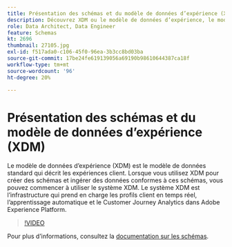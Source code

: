 ```yaml
---
title: Présentation des schémas et du modèle de données d’expérience (XDM)
description: Découvrez XDM ou le modèle de données d’expérience, le modèle de données standard qui décrit les expériences client.
role: Data Architect, Data Engineer
feature: Schemas
kt: 2696
thumbnail: 27105.jpg
exl-id: f517ada0-c106-45f0-96ea-3b3cc8bd03ba
source-git-commit: 17be24fe619139056a69190b98610644387ca18f
workflow-type: tm+mt
source-wordcount: '96'
ht-degree: 20%

---
```


# Présentation des schémas et du modèle de données d’expérience (XDM)

Le modèle de données d’expérience (XDM) est le modèle de données standard qui décrit les expériences client. Lorsque vous utilisez XDM pour créer des schémas et ingérer des données conformes à ces schémas, vous pouvez commencer à utiliser le système XDM. Le système XDM est l’infrastructure qui prend en charge les profils client en temps réel, l’apprentissage automatique et le Customer Journey Analytics dans Adobe Experience Platform.

>[!VIDEO](https://video.tv.adobe.com/v/27105?quality=12&learn=on)

Pour plus d’informations, consultez la [documentation sur les schémas](https://experienceleague.adobe.com/docs/experience-platform/xdm/home.html?lang=fr).
